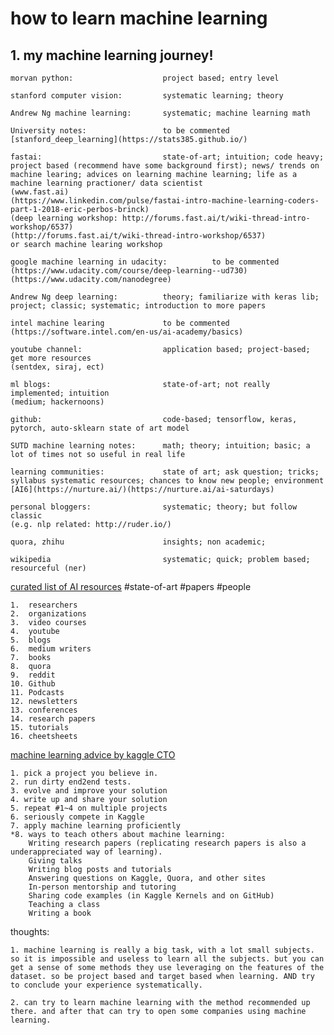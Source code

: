 # how to learn machine learning

## 1. my machine learning journey!

```
morvan python:                    project based; entry level

stanford computer vision:         systematic learning; theory

Andrew Ng machine learning:       systematic; machine learning math

University notes:                 to be commented
[stanford_deep_learning](https://stats385.github.io/)

fastai:                           state-of-art; intuition; code heavy; project based (recommend have some background first); news/ trends on machine learing; advices on learning machine learning; life as a machine learning practioner/ data scientist
(www.fast.ai)
(https://www.linkedin.com/pulse/fastai-intro-machine-learning-coders-part-1-2018-eric-perbos-brinck)
(deep learning workshop: http://forums.fast.ai/t/wiki-thread-intro-workshop/6537)
(http://forums.fast.ai/t/wiki-thread-intro-workshop/6537)
or search machine learing workshop

google machine learning in udacity:          to be commented
(https://www.udacity.com/course/deep-learning--ud730)
(https://www.udacity.com/nanodegree)

Andrew Ng deep learning:          theory; familiarize with keras lib; project; classic; systematic; introduction to more papers

intel machine learing             to be commented
(https://software.intel.com/en-us/ai-academy/basics)

youtube channel:                  application based; project-based; get more resources
(sentdex, siraj, ect)                  

ml blogs:                         state-of-art; not really implemented; intuition
(medium; hackernoons)

github:                           code-based; tensorflow, keras, pytorch, auto-sklearn state of art model

SUTD machine learning notes:      math; theory; intuition; basic; a lot of times not so useful in real life

learning communities:             state of art; ask question; tricks; syllabus systematic resources; chances to know new people; environment
[AI6](https://nurture.ai/)(https://nurture.ai/ai-saturdays)

personal bloggers:                systematic; theory; but follow classic
(e.g. nlp related: http://ruder.io/)

quora, zhihu                      insights; non academic;

wikipedia                         systematic; quick; problem based; resourceful (ner)
```


[curated list of AI resources](https://medium.com/machine-learning-in-practice/my-curated-list-of-ai-and-machine-learning-resources-from-around-the-web-9a97823b8524) #state-of-art #papers #people
```
1.  researchers
2.  organizations
3.  video courses
4.  youtube
5.  blogs
6.  medium writers
7.  books
8.  quora
9.  reddit
10. Github
11. Podcasts
12. newsletters
13. conferences
14. research papers
15. tutorials
16. cheetsheets
```


[machine learning advice by kaggle CTO](http://blog.kaggle.com/2017/04/17/the-best-sources-to-study-machine-learning-and-ai-with-ben-hamner-kaggle-cto/)
```
1. pick a project you believe in.
2. run dirty end2end tests.
3. evolve and improve your solution
4. write up and share your solution
5. repeat #1~4 on multiple projects
6. seriously compete in Kaggle
7. apply machine learning proficiently
*8. ways to teach others about machine learning:
    Writing research papers (replicating research papers is also a underappreciated way of learning).
    Giving talks
    Writing blog posts and tutorials
    Answering questions on Kaggle, Quora, and other sites
    In-person mentorship and tutoring
    Sharing code examples (in Kaggle Kernels and on GitHub)
    Teaching a class
    Writing a book
```
thoughts:
    
    1. machine learning is really a big task, with a lot small subjects. so it is impossible and useless to learn all the subjects. but you can get a sense of some methods they use leveraging on the features of the dataset. so be project based and target based when learning. AND try to conclude your experience systematically.
    
    2. can try to learn machine learning with the method recommended up there. and after that can try to open some companies using machine learning.

